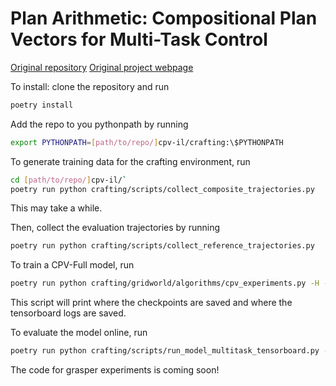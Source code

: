 # Plan Arithmetic: Compositional Plan Vectors for Multi-Task Control

[Original repository](https://github.com/cdevin/cpv)
[Original project webpage](https://sites.google.com/berkeley.edu/compositionalplanvectors/home)

To install: clone the repository and run

```sh
poetry install
```

Add the repo to you pythonpath by running

```sh
export PYTHONPATH=[path/to/repo/]cpv-il/crafting:\$PYTHONPATH
```

To generate training data for the crafting environment, run

```sh
cd [path/to/repo/]cpv-il/`
poetry run python crafting/scripts/collect_composite_trajectories.py
```

This may take a while.

Then, collect the evaluation trajectories by running

```sh
poetry run python crafting/scripts/collect_reference_trajectories.py
```

To train a CPV-Full model, run

```sh
poetry run python crafting/gridworld/algorithms/cpv_experiments.py -H -P
```

This script will print where the checkpoints are saved and where the tensorboard logs are saved.

To evaluate the model online, run

```sh
poetry run python crafting/scripts/run_model_multitask_tensorboard.py --model [path/to/checkpoints_dir] --tb [path/to/tensorboard_dir] --type V3
```

The code for grasper experiments is coming soon!
